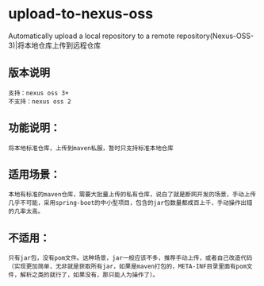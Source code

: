 # upload-to-nexus-oss
Automatically upload a local repository to a remote repository(Nexus-OSS-3)|将本地仓库上传到远程仓库

## 版本说明

    支持：nexus oss 3+
    不支持：nexus oss 2

    
## 功能说明：
    
    将本地标准仓库，上传到maven私服，暂时只支持标准本地仓库
    
## 适用场景：

    本地有标准的maven仓库，需要大批量上传的私有仓库，说白了就是断网开发的场景，手动上传几乎不可能，采用spring-boot的中小型项目，包含的jar包数量都成百上千，手动操作出错的几率太高。
    
## 不适用：

    只有jar包，没有pom文件。这种场景，jar一般应该不多，推荐手动上传，或者自己改造代码（实现更加简单，无非就是获取所有jar，如果是maven打包的，META-INF目录里面有pom文件，解析之类的就行了，如果没有，那只能人为操作了）。
